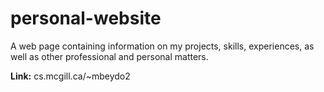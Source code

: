 # personal-website

A web page containing information on my projects, skills, experiences, as well as other professional and personal matters.

**Link:**
cs.mcgill.ca/~mbeydo2
